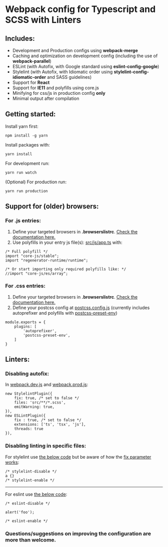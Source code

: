 # Webpack config for **Typescript** and **SCSS** with Linters
## **Includes:**
- Development and Production configs using **webpack-merge**
- Caching and optimization on development config (including the use of  **webpack-parallel**)
- ESLint (with Autofix, with Google standard using **eslint-config-google**)
- Stylelint (with Autofix, with Idiomatic order using **stylelint-config-idiomatic-order** and SASS guidelines)
- Support for **React**
- Support for **IE11** and polyfills using core.js
- Minifying for css/js in production config **only**
- Minimal output after compilation

## **Getting started:**
Install yarn first:
```
npm install -g yarn
```
Install packages with:
```
yarn install
```
For development run:
```
yarn run watch
```
(Optional) For production run:
```
yarn run production
```

## **Support for (older) browsers:**
### For .js entries:
1. Define your targeted browsers in **.browserslistrc**. [Check the documentation here.](https://github.com/browserslist/browserslist#full-list)
2. Use polyfills in your entry js file(s): [src/js/app.ts](src/js/app.ts) with:
```
/* Full polyfill */
import "core-js/stable";
import "regenerator-runtime/runtime";

/* Or start importing only required polyfills like: */
//import "core-js/es/array";
```
### For .css entries:
1. Define your targeted browsers in **.browserslistrc**. [Check the documentation here.](https://github.com/browserslist/browserslist#full-list)
2. Define your postcss config at [postcss.config.js](postcss.config.js) (currently includes autoprefixer and polyfills with [postcss-preset-env](https://github.com/csstools/postcss-preset-env#postcss-preset-env-))
```
module.exports = {
    plugins: [
		'autoprefixer',
		'postcss-preset-env',
    ]
}
```

## **Linters:**
### Disabling autofix:
In [webpack.dev.js](webpack.dev.js) and [webpack.prod.js](webpack.prod.js):
```
new StylelintPlugin({
	fix: true, /* set to false */
	files: 'src/**/*.scss',
	emitWarning: true,
}),
new ESLintPlugin({
	fix : true, /* set to false */
	extensions: ['ts', 'tsx', 'js'],
	threads: true
}),
```
### Disabling linting in specific files:
For stylelint use [the below code](https://stylelint.io/user-guide/ignore-code#within-files) but be aware of how the [fix parameter works](https://stylelint.io/user-guide/usage/options#fix):
```
/* stylelint-disable */
a {}
/* stylelint-enable */
```
---
For eslint use [the below code](https://eslint.org/docs/2.13.1/user-guide/configuring#disabling-rules-with-inline-comments):
```
/* eslint-disable */

alert('foo');

/* eslint-enable */
```

### Questions/suggestions on improving the configuration are more than welcome.